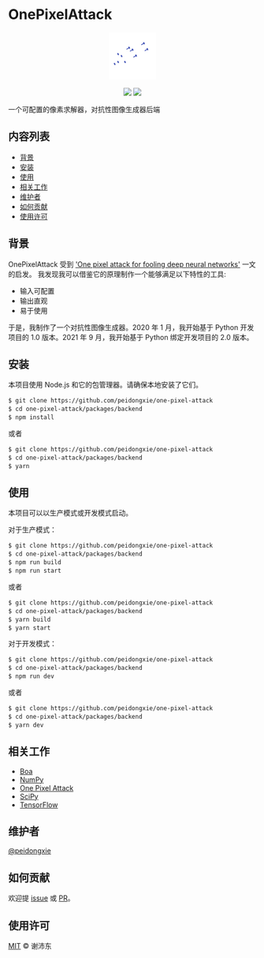 # OnePixelAttack

<p align="center">
  <img src="https://raw.githubusercontent.com/peidongxie/one-pixel-attack/main/packages/frontend/public/static/logo/logo-96.png">
</p>
<p align="center">
  <img src="https://img.shields.io/github/license/peidongxie/one-pixel-attack" />
  <img src="https://img.shields.io/github/package-json/v/peidongxie/one-pixel-attack" />
</p>

一个可配置的像素求解器，对抗性图像生成器后端

## 内容列表

- [背景](#背景)
- [安装](#安装)
- [使用](#使用)
- [相关工作](#相关工作)
- [维护者](#维护者)
- [如何贡献](#如何贡献)
- [使用许可](#使用许可)

## 背景

OnePixelAttack 受到 ['One pixel attack for fooling deep neural networks'](https://arxiv.org/abs/1710.08864) 一文的启发。 我发现我可以借鉴它的原理制作一个能够满足以下特性的工具:

- 输入可配置
- 输出直观
- 易于使用

于是，我制作了一个对抗性图像生成器。2020 年 1 月，我开始基于 Python 开发项目的 1.0 版本。2021 年 9 月，我开始基于 Python 绑定开发项目的 2.0 版本。

## 安装

本项目使用 Node.js 和它的包管理器。请确保本地安装了它们。

```sh
$ git clone https://github.com/peidongxie/one-pixel-attack
$ cd one-pixel-attack/packages/backend
$ npm install
```

或者

```sh
$ git clone https://github.com/peidongxie/one-pixel-attack
$ cd one-pixel-attack/packages/backend
$ yarn
```

## 使用

本项目可以以生产模式或开发模式启动。

对于生产模式：

```sh
$ git clone https://github.com/peidongxie/one-pixel-attack
$ cd one-pixel-attack/packages/backend
$ npm run build
$ npm run start
```

或者

```sh
$ git clone https://github.com/peidongxie/one-pixel-attack
$ cd one-pixel-attack/packages/backend
$ yarn build
$ yarn start
```

对于开发模式：

```sh
$ git clone https://github.com/peidongxie/one-pixel-attack
$ cd one-pixel-attack/packages/backend
$ npm run dev
```

或者

```sh
$ git clone https://github.com/peidongxie/one-pixel-attack
$ cd one-pixel-attack/packages/backend
$ yarn dev
```

## 相关工作

- [Boa](https://github.com/imgcook/boa)
- [NumPy](https://github.com/numpy/numpy)
- [One Pixel Attack](https://github.com/Hyperparticle/one-pixel-attack-keras)
- [SciPy](https://github.com/scipy/scipy)
- [TensorFlow](https://github.com/tensorflow/tensorflow)

## 维护者

[@peidongxie](https://github.com/peidongxie)

## 如何贡献

欢迎提 [issue](https://github.com/peidongxie/one-pixel-attack/issues/new) 或 [PR](https://github.com/peidongxie/one-pixel-attack/compare)。

## 使用许可

[MIT](LICENSE) © 谢沛东
